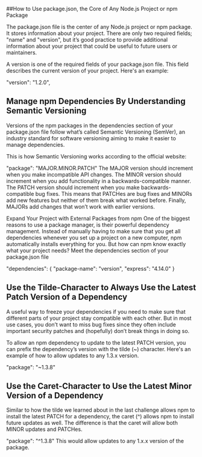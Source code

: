 ##How to Use package.json, the Core of Any Node.js Project or npm Package

The package.json file is the center of any Node.js project or npm package. It stores information about your project. There are only two required fields; "name" and "version", but it’s good practice to provide additional information about your project that could be useful to future users or maintainers.

A version is one of the required fields of your package.json file. This field describes the current version of your project. Here's an example:

"version": "1.2.0",

## Manage npm Dependencies By Understanding Semantic Versioning

Versions of the npm packages in the dependencies section of your package.json file follow what’s called Semantic Versioning (SemVer),  an industry standard for software versioning aiming to make it easier to manage dependencies.

This is how Semantic Versioning works according to the official website:

"package": "MAJOR.MINOR.PATCH"
The MAJOR version should increment when you make incompatible API changes.
The MINOR version should increment when you add functionality in a backwards-compatible manner.
The PATCH version should increment when you make backwards-compatible bug fixes. This means that PATCHes are bug fixes and MINORs add new features but neither of them break what worked before. Finally, MAJORs add changes that won’t work with earlier versions.

Expand Your Project with External Packages from npm
One of the biggest reasons to use a package manager, is their powerful dependency management. Instead of manually having to make sure that you get all dependencies whenever you set up a project on a new computer, npm automatically installs everything for you. But how can npm know exactly what your project needs? Meet the dependencies section of your package.json file

"dependencies": {
  "package-name": "version",
  "express": "4.14.0"
}


## Use the Tilde-Character to Always Use the Latest Patch Version of a Dependency
A useful way to freeze your dependencies if you need to make sure that different parts of your project stay compatible with each other. But in most use cases, you don’t want to miss bug fixes since they often include important security patches and (hopefully) don’t break things in doing so.

To allow an npm dependency to update to the latest PATCH version, you can prefix the dependency’s version with the tilde (~) character. Here's an example of how to allow updates to any 1.3.x version.

"package": "~1.3.8"

## Use the Caret-Character to Use the Latest Minor Version of a Dependency

Similar to how the tilde we learned about in the last challenge allows npm to install the latest PATCH for a dependency, the caret (^) allows npm to install future updates as well. The difference is that the caret will allow both MINOR updates and PATCHes.

"package": "^1.3.8"
This would allow updates to any 1.x.x version of the package.


